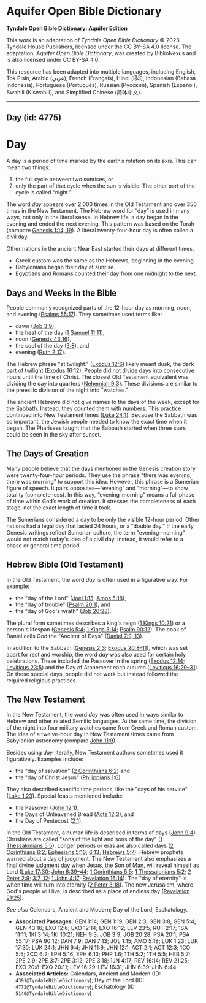 # Aquifer Open Bible Dictionary

**Tyndale Open Bible Dictionary: Aquifer Edition**

This work is an adaptation of *Tyndale Open Bible Dictionary* © 2023 Tyndale House Publishers, licensed under the CC BY\-SA 4\.0 license. The adaptation, *Aquifer Open Bible Dictionary*, was created by BiblioNexus and is also licensed under CC BY\-SA 4\.0\.

This resource has been adapted into multiple languages, including English, Tok Pisin, Arabic (عربي), French (Français), Hindi (हिंदी), Indonesian (Bahasa Indonesia), Portuguese (Português), Russian (Русский), Spanish (Español), Swahili (Kiswahili), and Simplified Chinese (简体中文).



--------------------------------

## Day (id: 4775)

Day
===

A day is a period of time marked by the earth’s rotation on its axis. This can mean two things: 

1. the full cycle between two sunrises, or
2. only the part of that cycle when the sun is visible. The other part of the cycle is called “night.”

The word *day* appears over 2,000 times in the Old Testament and over 350 times in the New Testament. The Hebrew word for “day” is used in many ways, not only in the literal sense. In Hebrew life, a day began in the evening and ended the next evening. This pattern was based on the Torah (compare [Genesis 1:14, 19](https://ref.ly/Gen1:14,Gen1:19)). A literal twenty\-four\-hour day is often called a civil day.

Other nations in the ancient Near East started their days at different times.

* Greek custom was the same as the Hebrews, beginning in the evening.
* Babylonians began their day at sunrise.
* Egyptians and Romans counted their day from one midnight to the next.

Days and Weeks in the Bible
---------------------------

People commonly recognized parts of the 12\-hour day as morning, noon, and evening ([Psalms 55:17](https://ref.ly/Ps55:17)). They sometimes used terms like:

* dawn ([Job 3:9](https://ref.ly/Job3:9)),
* the heat of the day ([1 Samuel 11:11](https://ref.ly/1Sam11:11)),
* noon ([Genesis 43:16](https://ref.ly/Gen43:16)),
* the cool of the day ([3:8](https://ref.ly/Gen3:8)), and
* evening ([Ruth 2:17](https://ref.ly/Ruth2:17)).

The Hebrew phrase "at twilight." ([Exodus 12:6](https://ref.ly/Exod12:6)) likely meant dusk, the dark part of twilight ([Exodus 16:12](https://ref.ly/Exod16:12)). People did not divide days into consecutive hours until the time of Christ. The closest Old Testament equivalent was dividing the day into quarters ([Nehemiah 9:3](https://ref.ly/Neh9:3)). These divisions are similar to the preexilic division of the night into "watches."

The ancient Hebrews did not give names to the days of the week, except for the Sabbath. Instead, they counted them with numbers. This practice continued into New Testament times ([Luke 24:1](https://ref.ly/Luke24:1)). Because the Sabbath was so important, the Jewish people needed to know the exact time when it began. The Pharisees taught that the Sabbath started when three stars could be seen in the sky after sunset.

The Days of Creation
--------------------

Many people believe that the days mentioned in the Genesis creation story were twenty\-four\-hour periods. They use the phrase "there was evening, there was morning" to support this idea. However, this phrase is a Sumerian figure of speech. It pairs opposites—“evening” and “morning”—to show totality (completeness). In this way, “evening\-morning” means a full phase of time within God’s work of creation. It stresses the completeness of each stage, not the exact length of time it took.

The Sumerians considered a day to be only the visible 12\-hour period. Other nations had a legal day that lasted 24 hours, or a "double day." If the early Genesis writings reflect Sumerian culture, the term "evening\-morning" would not match today's idea of a civil day. Instead, it would refer to a phase or general time period.

Hebrew Bible (Old Testament)
----------------------------

In the Old Testament, the word *day* is often used in a figurative way. For example:

* the "day of the Lord" ([Joel 1:15](https://ref.ly/Joel1:15); [Amos 5:18](https://ref.ly/Amos5:18)),
* the "day of trouble" ([Psalm 20:1](https://ref.ly/Ps20:1)), and
* the "day of God's wrath" ([Job 20:28](https://ref.ly/Job20:28)).

The plural form sometimes describes a king's reign ([1 Kings 10:21](https://ref.ly/1Kgs10:21)) or a person's lifespan ([Genesis 5:4](https://ref.ly/Gen5:4); [1 Kings 3:14](https://ref.ly/1Kgs3:14); [Psalm 90:12](https://ref.ly/Ps90:12)). The book of Daniel calls God the "Ancient of Days" ([Daniel 7:9, 13](https://ref.ly/Dan7:9,Dan7:13)).

In addition to the Sabbath ([Genesis 2:3](https://ref.ly/Gen2:3); [Exodus 20:8–11](https://ref.ly/Exod20:8-Exod20:11)), which was set apart for rest and worship, the word *day* was also used for certain holy celebrations. These included the Passover in the spring ([Exodus 12:14](https://ref.ly/Exod12:14); [Leviticus 23:5](https://ref.ly/Lev23:5)) and the Day of Atonement each autumn ([Leviticus 16:29–31](https://ref.ly/Lev16:29-Lev16:31)). On these special days, people did not work but instead followed the required religious practices.

The New Testament
-----------------

In the New Testament, the word *day* was often used in ways similar to Hebrew and other related Semitic languages. At the same time, the division of the night into four military watches came from Greek and Roman custom. The idea of a twelve\-hour day in New Testament times came from Babylonian astronomy (compare [John 11:9](https://ref.ly/John11:9)).

Besides using *day* literally, New Testament authors sometimes used it figuratively. Examples include:

* the "day of salvation" ([2 Corinthians 6:2](https://ref.ly/2Cor6:2)) and
* the "day of Christ Jesus" ([Philippians 1:6](https://ref.ly/Phil1:6)).

They also described specific time periods, like the "days of his service" ([Luke 1:23](https://ref.ly/Luke1:23)). Special feasts mentioned include:

* the Passover ([John 12:1](https://ref.ly/John12:1)),
* the Days of Unleavened Bread ([Acts 12:3](https://ref.ly/Acts12:3)), and
* the Day of Pentecost ([2:1](https://ref.ly/Acts2:1)).

In the Old Testament, a human life is described in terms of days ([John 9:4](https://ref.ly/John9:4)). Christians are called "sons of the light and sons of the day" ([1 Thessalonians 5:5](https://ref.ly/1Thess5:5)). Longer periods or eras are also called days ([2 Corinthians 6:2](https://ref.ly/2Cor6:2); [Ephesians 5:16](https://ref.ly/Eph5:16); [6:13](https://ref.ly/Eph6:13); [Hebrews 5:7](https://ref.ly/Heb5:7)). Hebrew prophets warned about a day of judgment. The New Testament also emphasizes a final divine judgment day when Jesus, the Son of Man, will reveal himself as Lord ([Luke 17:30](https://ref.ly/Luke17:30); [John 6:39–44](https://ref.ly/John6:39-John6:44); [1 Corinthians 5:5](https://ref.ly/1Cor5:5); [1 Thessalonians 5:2](https://ref.ly/1Thess5:2); [2 Peter 2:9](https://ref.ly/2Pet2:9); [3:7, 12](https://ref.ly/2Pet3:7,2Pet3:12); [1 John 4:17](https://ref.ly/1John4:17); [Revelation 16:14](https://ref.ly/Rev16:14)). The "day of eternity" is when time will turn into eternity ([2 Peter 3:18](https://ref.ly/2Pet3:18)). The new Jerusalem, where God's people will live, is described as a place of endless day ([Revelation 21:25](https://ref.ly/Rev21:25)).

*See also* Calendars, Ancient and Modern; Day of the Lord; Eschatology.

* **Associated Passages:** GEN 1:14; GEN 1:19; GEN 2:3; GEN 3:8; GEN 5:4; GEN 43:16; EXO 12:6; EXO 12:14; EXO 16:12; LEV 23:5; RUT 2:17; 1SA 11:11; 1KI 3:14; 1KI 10:21; NEH 9:3; JOB 3:9; JOB 20:28; PSA 20:1; PSA 55:17; PSA 90:12; DAN 7:9; DAN 7:13; JOL 1:15; AMO 5:18; LUK 1:23; LUK 17:30; LUK 24:1; JHN 9:4; JHN 11:9; JHN 12:1; ACT 2:1; ACT 12:3; 1CO 5:5; 2CO 6:2; EPH 5:16; EPH 6:13; PHP 1:6; 1TH 5:2; 1TH 5:5; HEB 5:7; 2PE 2:9; 2PE 3:7; 2PE 3:12; 2PE 3:18; 1JN 4:17; REV 16:14; REV 21:25; EXO 20:8–EXO 20:11; LEV 16:29–LEV 16:31; JHN 6:39–JHN 6:44
* **Associated Articles:** Calendars, Ancient and Modern (ID: `4391@TyndaleBibleDictionary`); Day of the Lord (ID: `4772@TyndaleBibleDictionary`); Eschatology (ID: `5140@TyndaleBibleDictionary`)

